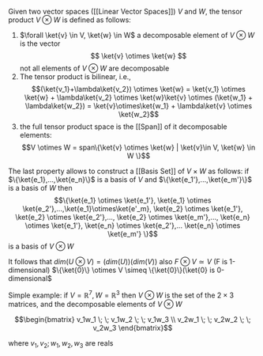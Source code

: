 Given two vector spaces ([[Linear Vector Spaces]]) $V$ and $W$, the tensor product $V \otimes W$ is defined as follows: 

1) $\forall \ket{v}  \in V, \ket{w} \in W$ a decomposable element of $V \otimes W$ is the vector $$ \ket{v} \otimes \ket{w} $$ not all elements of $V \otimes W$ are decomposable
2) The tensor product is bilinear, i.e., $$(\ket{v_1}+\lambda\ket{v_2}) \otimes \ket{w} = \ket{v_1} \otimes \ket{w} + \lambda\ket{v_2} \otimes \ket{w}\ket{v} \otimes (\ket{w_1} + \lambda\ket{w_2}) = \ket{v}\otimes\ket{w_1} + \lambda\ket{v} \otimes \ket{w_2}$$
3) the full tensor product space is the [[Span]] of it decomposable elements: $$V \otimes W = span\{\ket{v} \otimes \ket{w} | \ket{v}\in V, \ket{w} \in W \}$$

The last property allows to construct a [[Basis Set]] of $V \times W$ as follows:
if $\{\ket{e_1},...,\ket{e_n}\}$ is a basis of $V$ and $\{\ket{e_1'},...,\ket{e_m'}\}$ is a basis of $W$ then 
$$\{\ket{e_1} \otimes \ket{e_1'}, \ket{e_1} \otimes \ket{e_2'},...,\ket{e_1}\otimes\ket{e'_m}, \ket{e_2} \otimes \ket{e_1'}, \ket{e_2} \otimes \ket{e_2'},..., \ket{e_2} \otimes \ket{e_m'},..., \ket{e_n} \otimes \ket{e_1'}, \ket{e_n} \otimes \ket{e_2'},... \ket{e_n} \otimes \ket{e_m'} \}$$ is a basis of $V \otimes W$

It follows that $dim(U \otimes V) = (dim(U))(dim(V))$ also $F \otimes V \simeq V$ (F is 1-dimensional) $\{\ket{0}\} \otimes V \simeq \{\ket{0}\}(\ket{0} is 0-dimensional$ 

Simple example: if $V = \mathbb{R}^7, W = \mathbb{R}^3$ then $V \otimes W$ is the set of the $2 \times 3$ matrices, and the decomposable elements of $V \otimes W$ 

$$\begin{bmatrix}
	v_1w_1 \; \; v_1w_2 \; \; v_1w_3 \\
	v_2w_1 \; \; v_2w_2 \; \; v_2w_3
\end{bmatrix}$$

where $v_1,v_2; w_1, w_2, w_3$ are reals

